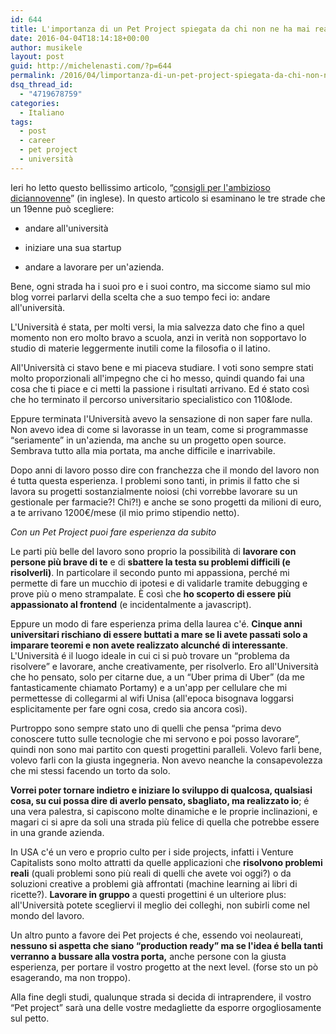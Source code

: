 ```yaml
---
id: 644
title: L'importanza di un Pet Project spiegata da chi non ne ha mai realizzato uno
date: 2016-04-04T18:14:18+00:00
author: musikele
layout: post
guid: http://michelenasti.com/?p=644
permalink: /2016/04/limportanza-di-un-pet-project-spiegata-da-chi-non-ne-ha-mai-realizzato-uno/
dsq_thread_id:
  - "4719678759"
categories:
  - Italiano
tags:
  - post
  - career
  - pet project
  - università
---
```

Ieri ho letto questo bellissimo articolo, &#8220;[consigli per l'ambizioso diciannovenne](http://blog.samaltman.com/advice-for-ambitious-19-year-olds)&#8221; (in inglese). In questo articolo si esaminano le tre strade che un 19enne può scegliere:
  
- andare all'università
  
- iniziare una sua startup
  
- andare a lavorare per un'azienda. 

Bene, ogni strada ha i suoi pro e i suoi contro, ma siccome siamo sul mio blog vorrei parlarvi della scelta che a suo tempo feci io: andare all'università. 

L'Università é stata, per molti versi, la mia salvezza dato che fino a quel momento non ero molto bravo a scuola, anzi in verità non sopportavo lo studio di materie leggermente inutili come la filosofia o il latino. 

All'Università ci stavo bene e mi piaceva studiare. I voti sono sempre stati molto proporzionali all'impegno che ci ho messo, quindi quando fai una cosa che ti piace e ci metti la passione i risultati arrivano. Ed é stato così che ho terminato il percorso universitario specialistico con 110&lode.

Eppure terminata l'Università avevo la sensazione di non saper fare nulla. Non avevo idea di come si lavorasse in un team, come si programmasse &#8220;seriamente&#8221; in un'azienda, ma anche su un progetto open source. Sembrava tutto alla mia portata, ma anche difficile e inarrivabile. 

Dopo anni di lavoro posso dire con franchezza che il mondo del lavoro non é tutta questa esperienza. I problemi sono tanti, in primis il fatto che si lavora su progetti sostanzialmente noiosi (chi vorrebbe lavorare su un gestionale per farmacie?! Chi?!) e anche se sono progetti da milioni di euro, a te arrivano 1200€/mese (il mio primo stipendio netto). 

_Con un Pet Project puoi fare esperienza da subito_ 

Le parti più belle del lavoro sono proprio la possibilità di **lavorare con persone più brave di te** e di **sbattere la testa su problemi difficili (e risolverli)**. In particolare il secondo punto mi appassiona, perché mi permette di fare un mucchio di ipotesi e di validarle tramite debugging e prove più o meno strampalate. È così che **ho scoperto di essere più appassionato al frontend** (e incidentalmente a javascript). 

Eppure un modo di fare esperienza prima della laurea c'é. **Cinque anni universitari rischiano di essere buttati a mare se li avete passati solo a imparare teoremi e non avete realizzato alcunché di interessante**. L'Università é il luogo ideale in cui ci si può trovare un &#8220;problema da risolvere&#8221; e lavorare, anche creativamente, per risolverlo. Ero all'Università che ho pensato, solo per citarne due, a un &#8220;Uber prima di Uber&#8221; (da me fantasticamente chiamato Portamy) e a un'app per cellulare che mi permettesse di collegarmi al wifi Unisa (all'epoca bisognava loggarsi esplicitamente per fare ogni cosa, credo sia ancora così). 

Purtroppo sono sempre stato uno di quelli che pensa &#8220;prima devo conoscere tutto sulle tecnologie che mi servono e poi posso lavorare&#8221;, quindi non sono mai partito con questi progettini paralleli. Volevo farli bene, volevo farli con la giusta ingegneria. Non avevo neanche la consapevolezza che mi stessi facendo un torto da solo. 

**Vorrei poter tornare indietro e iniziare lo sviluppo di qualcosa, qualsiasi cosa, su cui possa dire di averlo pensato, sbagliato, ma realizzato io**; é una vera palestra, si capiscono molte dinamiche e le proprie inclinazioni, e magari ci si apre da soli una strada più felice di quella che potrebbe essere in una grande azienda. 

In USA c'é un vero e proprio culto per i side projects, infatti i Venture Capitalists sono molto attratti da quelle applicazioni che **risolvono problemi reali** (quali problemi sono più reali di quelli che avete voi oggi?) o da soluzioni creative a problemi già affrontati (machine learning ai libri di ricette?). **Lavorare in gruppo** a questi progettini é un ulteriore plus: all'Università potete scegliervi il meglio dei colleghi, non subirli come nel mondo del lavoro. 

Un altro punto a favore dei Pet projects é che, essendo voi neolaureati, **nessuno si aspetta che siano &#8220;production ready&#8221; ma se l'idea é bella tanti verranno a bussare alla vostra porta,** anche persone con la giusta esperienza, per portare il vostro progetto at the next level. (forse sto un pò esagerando, ma non troppo). 

Alla fine degli studi, qualunque strada si decida di intraprendere, il vostro &#8220;Pet project&#8221; sarà una delle vostre medagliette da esporre orgogliosamente sul petto.